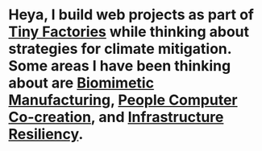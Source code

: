 
# Heya, I build web projects as part of [Tiny Factories](https://tinyfactories.space) while thinking about strategies for  climate mitigation. Some areas I have been thinking about are [Biomimetic Manufacturing](https://www.are.na/gndclouds/biomimetic-manufacturing), [People Computer Co-creation](https://www.are.na/gndclouds/people-machine-co-creation), and [Infrastructure Resiliency](https://www.are.na/gndclouds/infrastructure-resiliency).
